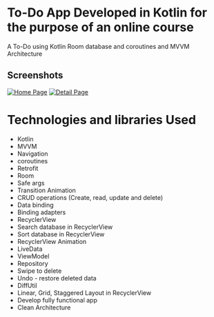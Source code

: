 # To-Do App Developed in Kotlin for the purpose of an online course

A To-Do using Kotlin Room database and coroutines and MVVM Architecture

## Screenshots

<a href="https://ibb.co/HH1Gzdv"><img src="https://i.ibb.co/DRswCpX/Home.jpg" alt="Home Page" border="0"></a>
<a href="https://ibb.co/Y2HWKwG"><img src="https://i.ibb.co/BL0P7FR/Details.jpg" alt="Detail Page" border="0"></a>

# Technologies and libraries Used

* Kotlin
* MVVM
* Navigation
* coroutines
* Retrofit
* Room
* Safe args
* Transition Animation 
* CRUD operations (Create, read, update and delete)
* Data binding
* Binding adapters
* RecyclerView
* Search database in RecyclerView
* Sort database in RecyclerView
* RecyclerView Animation
* LiveData 
* ViewModel 
* Repository 
* Swipe to delete 
* Undo - restore deleted data 
* DiffUtil 
* Linear, Grid, Staggered Layout in RecyclerView 
* Develop fully functional app 
* Clean Architecture
